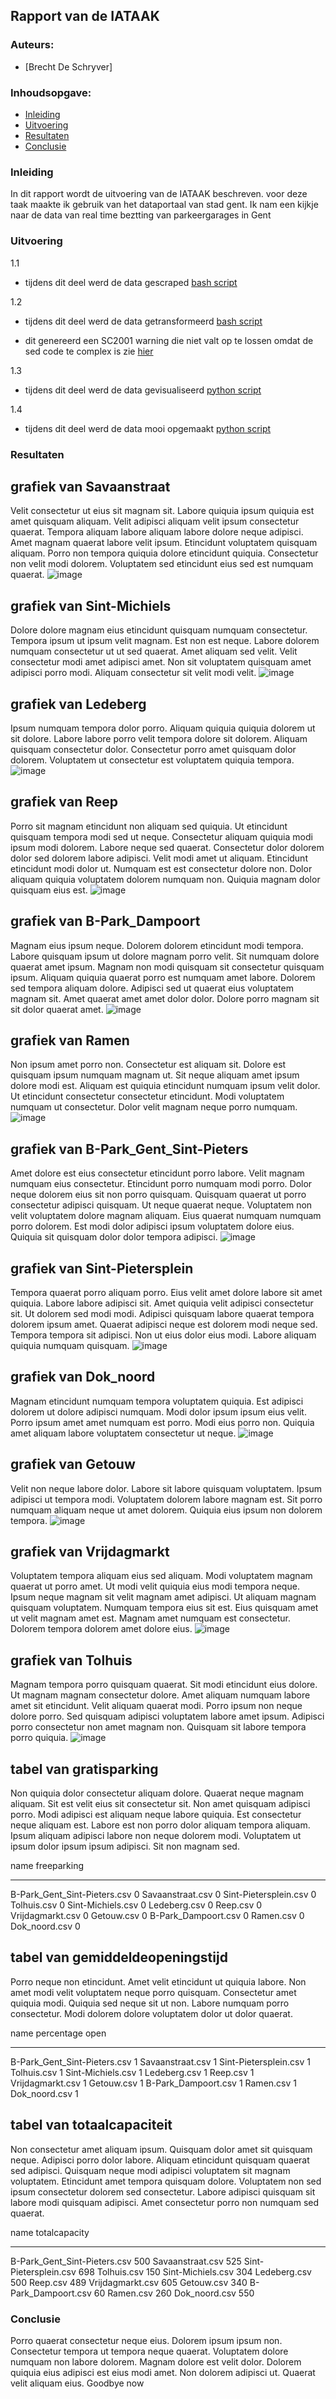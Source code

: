 ## Rapport van de IATAAK
### Auteurs:
 - [Brecht De Schryver]
### Inhoudsopgave:
 - [Inleiding](#inleiding)
 - [Uitvoering](#uitvoering)
 - [Resultaten](#resultaten)
 - [Conclusie](#conclusie)
### Inleiding
In dit rapport wordt de uitvoering van de IATAAK beschreven. voor deze taak maakte ik gebruik van het dataportaal van stad gent. Ik nam een kijkje naar de data van real time beztting van parkeergarages in Gent
### Uitvoering
1.1
 - tijdens dit deel werd de data gescraped
[bash script](https://github.com/BrechtDeSchryver/iataak/blob/main/scripts/webscraper.sh)

1.2
 - tijdens dit deel werd de data getransformeerd
[bash script](https://github.com/BrechtDeSchryver/iataak/blob/main/scripts/transform.sh)

 - dit genereerd een SC2001 warning die niet valt op te lossen omdat de sed code te complex is zie [hier](https://www.shellcheck.net/wiki/SC2001)

1.3
 - tijdens dit deel werd de data gevisualiseerd
[python script](https://github.com/BrechtDeSchryver/iataak/blob/main/scripts/analyse.py)

1.4
 - tijdens dit deel werd de data mooi opgemaakt
[python script](https://github.com/BrechtDeSchryver/iataak/blob/main/scripts/report.py)
### Resultaten
## grafiek van Savaanstraat
Velit consectetur ut eius sit magnam sit. Labore quiquia ipsum quiquia est amet quisquam aliquam. Velit adipisci aliquam velit ipsum consectetur quaerat. Tempora aliquam labore aliquam labore dolore neque adipisci. Amet magnam quaerat labore velit ipsum. Etincidunt voluptatem quisquam aliquam. Porro non tempora quiquia dolore etincidunt quiquia. Consectetur non velit modi dolorem. Voluptatem sed etincidunt eius sed est numquam quaerat.
![image](https://github.com/BrechtDeSchryver/iataak/blob/main/csvimage/Savaanstraat.csv.png)
## grafiek van Sint-Michiels
Dolore dolore magnam eius etincidunt quisquam numquam consectetur. Tempora ipsum ut ipsum velit magnam. Est non est neque. Labore dolorem numquam consectetur ut ut sed quaerat. Amet aliquam sed velit. Velit consectetur modi amet adipisci amet. Non sit voluptatem quisquam amet adipisci porro modi. Aliquam consectetur sit velit modi velit.
![image](https://github.com/BrechtDeSchryver/iataak/blob/main/csvimage/Sint-Michiels.csv.png)
## grafiek van Ledeberg
Ipsum numquam tempora dolor porro. Aliquam quiquia quiquia dolorem ut sit dolore. Labore labore porro velit tempora dolore sit dolorem. Aliquam quisquam consectetur dolor. Consectetur porro amet quisquam dolor dolorem. Voluptatem ut consectetur est voluptatem quiquia tempora.
![image](https://github.com/BrechtDeSchryver/iataak/blob/main/csvimage/Ledeberg.csv.png)
## grafiek van Reep
Porro sit magnam etincidunt non aliquam sed quiquia. Ut etincidunt quisquam tempora modi sed ut neque. Consectetur aliquam quiquia modi ipsum modi dolorem. Labore neque sed quaerat. Consectetur dolor dolorem dolor sed dolorem labore adipisci. Velit modi amet ut aliquam. Etincidunt etincidunt modi dolor ut. Numquam est est consectetur dolore non. Dolor aliquam quiquia voluptatem dolorem numquam non. Quiquia magnam dolor quisquam eius est.
![image](https://github.com/BrechtDeSchryver/iataak/blob/main/csvimage/Reep.csv.png)
## grafiek van B-Park_Dampoort
Magnam eius ipsum neque. Dolorem dolorem etincidunt modi tempora. Labore quisquam ipsum ut dolore magnam porro velit. Sit numquam dolore quaerat amet ipsum. Magnam non modi quisquam sit consectetur quisquam ipsum. Aliquam quiquia quaerat porro est numquam amet labore. Dolorem sed tempora aliquam dolore. Adipisci sed ut quaerat eius voluptatem magnam sit. Amet quaerat amet amet dolor dolor. Dolore porro magnam sit sit dolor quaerat amet.
![image](https://github.com/BrechtDeSchryver/iataak/blob/main/csvimage/B-Park_Dampoort.csv.png)
## grafiek van Ramen
Non ipsum amet porro non. Consectetur est aliquam sit. Dolore est quisquam ipsum numquam magnam ut. Sit neque aliquam amet ipsum dolore modi est. Aliquam est quiquia etincidunt numquam ipsum velit dolor. Ut etincidunt consectetur consectetur etincidunt. Modi voluptatem numquam ut consectetur. Dolor velit magnam neque porro numquam.
![image](https://github.com/BrechtDeSchryver/iataak/blob/main/csvimage/Ramen.csv.png)
## grafiek van B-Park_Gent_Sint-Pieters
Amet dolore est eius consectetur etincidunt porro labore. Velit magnam numquam eius consectetur. Etincidunt porro numquam modi porro. Dolor neque dolorem eius sit non porro quisquam. Quisquam quaerat ut porro consectetur adipisci quisquam. Ut neque quaerat neque. Voluptatem non velit voluptatem dolore magnam aliquam. Eius quaerat numquam numquam porro dolorem. Est modi dolor adipisci ipsum voluptatem dolore eius. Quiquia sit quisquam dolor dolor tempora adipisci.
![image](https://github.com/BrechtDeSchryver/iataak/blob/main/csvimage/B-Park_Gent_Sint-Pieters.csv.png)
## grafiek van Sint-Pietersplein
Tempora quaerat porro aliquam porro. Eius velit amet dolore labore sit amet quiquia. Labore labore adipisci sit. Amet quiquia velit adipisci consectetur sit. Ut dolorem sed modi modi. Adipisci quisquam labore quaerat tempora dolorem ipsum amet. Quaerat adipisci neque est dolorem modi neque sed. Tempora tempora sit adipisci. Non ut eius dolor eius modi. Labore aliquam quiquia numquam quisquam.
![image](https://github.com/BrechtDeSchryver/iataak/blob/main/csvimage/Sint-Pietersplein.csv.png)
## grafiek van Dok_noord
Magnam etincidunt numquam tempora voluptatem quiquia. Est adipisci dolorem ut dolore adipisci numquam. Modi dolor ipsum ipsum eius velit. Porro ipsum amet amet numquam est porro. Modi eius porro non. Quiquia amet aliquam labore voluptatem consectetur ut neque.
![image](https://github.com/BrechtDeSchryver/iataak/blob/main/csvimage/Dok_noord.csv.png)
## grafiek van Getouw
Velit non neque labore dolor. Labore sit labore quisquam voluptatem. Ipsum adipisci ut tempora modi. Voluptatem dolorem labore magnam est. Sit porro numquam aliquam neque ut amet dolorem. Quiquia eius ipsum non dolorem tempora.
![image](https://github.com/BrechtDeSchryver/iataak/blob/main/csvimage/Getouw.csv.png)
## grafiek van Vrijdagmarkt
Voluptatem tempora aliquam eius sed aliquam. Modi voluptatem magnam quaerat ut porro amet. Ut modi velit quiquia eius modi tempora neque. Ipsum neque magnam sit velit magnam amet adipisci. Ut aliquam magnam quisquam voluptatem. Numquam tempora eius sit est. Eius quisquam amet ut velit magnam amet est. Magnam amet numquam est consectetur. Dolorem tempora dolorem amet dolore eius.
![image](https://github.com/BrechtDeSchryver/iataak/blob/main/csvimage/Vrijdagmarkt.csv.png)
## grafiek van Tolhuis
Magnam tempora porro quisquam quaerat. Sit modi etincidunt eius dolore. Ut magnam magnam consectetur dolore. Amet aliquam numquam labore amet sit etincidunt. Velit aliquam quaerat modi. Porro ipsum non neque dolore porro. Sed quisquam adipisci voluptatem labore amet ipsum. Adipisci porro consectetur non amet magnam non. Quisquam sit labore tempora porro quiquia.
![image](https://github.com/BrechtDeSchryver/iataak/blob/main/csvimage/Tolhuis.csv.png)
## tabel van gratisparking
Non quiquia dolor consectetur aliquam dolore. Quaerat neque magnam aliquam. Sit est velit eius sit consectetur sit. Non amet quisquam adipisci porro. Modi adipisci est aliquam neque labore quiquia. Est consectetur neque aliquam est. Labore est non porro dolor aliquam tempora aliquam. Ipsum aliquam adipisci labore non neque dolorem modi. Voluptatem ut ipsum dolor ipsum ipsum adipisci. Sit non magnam sed.

name                            freeparking
----------------------------  -------------
B-Park_Gent_Sint-Pieters.csv              0
Savaanstraat.csv                          0
Sint-Pietersplein.csv                     0
Tolhuis.csv                               0
Sint-Michiels.csv                         0
Ledeberg.csv                              0
Reep.csv                                  0
Vrijdagmarkt.csv                          0
Getouw.csv                                0
B-Park_Dampoort.csv                       0
Ramen.csv                                 0
Dok_noord.csv                             0
## tabel van gemiddeldeopeningstijd
Porro neque non etincidunt. Amet velit etincidunt ut quiquia labore. Non amet modi velit voluptatem neque porro quisquam. Consectetur amet quiquia modi. Quiquia sed neque sit ut non. Labore numquam porro consectetur. Modi dolorem dolore voluptatem dolor ut dolor quaerat.

name                            percentage open
----------------------------  -----------------
B-Park_Gent_Sint-Pieters.csv                  1
Savaanstraat.csv                              1
Sint-Pietersplein.csv                         1
Tolhuis.csv                                   1
Sint-Michiels.csv                             1
Ledeberg.csv                                  1
Reep.csv                                      1
Vrijdagmarkt.csv                              1
Getouw.csv                                    1
B-Park_Dampoort.csv                           1
Ramen.csv                                     1
Dok_noord.csv                                 1
## tabel van totaalcapaciteit
Non consectetur amet aliquam ipsum. Quisquam dolor amet sit quisquam neque. Adipisci porro dolor labore. Aliquam etincidunt quisquam quaerat sed adipisci. Quisquam neque modi adipisci voluptatem sit magnam voluptatem. Etincidunt amet tempora quisquam dolore. Voluptatem non sed ipsum consectetur dolorem sed consectetur. Labore adipisci quisquam sit labore modi quisquam adipisci. Amet consectetur porro non numquam sed quaerat.

name                            totalcapacity
----------------------------  ---------------
B-Park_Gent_Sint-Pieters.csv              500
Savaanstraat.csv                          525
Sint-Pietersplein.csv                     698
Tolhuis.csv                               150
Sint-Michiels.csv                         304
Ledeberg.csv                              500
Reep.csv                                  489
Vrijdagmarkt.csv                          605
Getouw.csv                                340
B-Park_Dampoort.csv                        60
Ramen.csv                                 260
Dok_noord.csv                             550
### Conclusie
Porro quaerat consectetur neque eius. Dolorem ipsum ipsum non. Consectetur tempora ut tempora neque quaerat. Voluptatem dolore numquam non labore dolorem. Magnam dolore est velit dolor. Dolorem quiquia eius adipisci est eius modi amet. Non dolorem adipisci ut. Quaerat velit aliquam eius.
Goodbye now